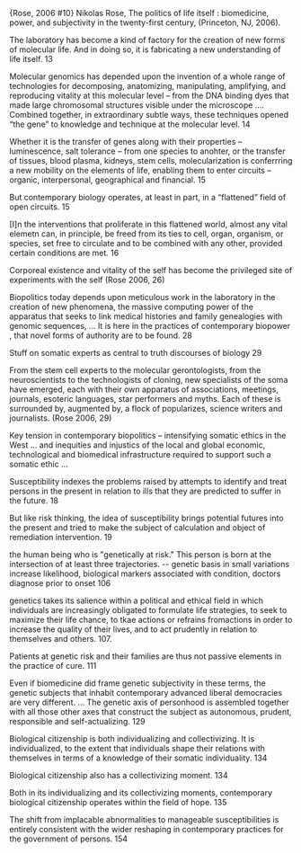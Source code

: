 ﻿{Rose, 2006 #10}
Nikolas Rose, The politics of life itself : biomedicine, power, and subjectivity in the twenty-first century, (Princeton, NJ, 2006).

The laboratory has become a kind of factory for the creation of new forms of molecular life. And in doing so, it is fabricating a new understanding of life itself. 13

Molecular genomics has depended upon the invention of a whole range of technologies for decomposing, anatomizing, manipulating, amplifying, and reproducing vitality at this molecular level – from the DNA binding dyes that made large chromosomal structures visible under the microscope …. Combined together, in extraordinary subtle ways, these techniques opened “the gene” to knowledge and technique at the molecular level. 14

Whether it is the transfer of genes along with their properties – luminescence, salt tolerance – from one species to anohter, or the transfer of tissues, blood plasma, kidneys, stem cells, molecularization is conferrring a new mobility on the elements of life, enabling them to enter circuits – organic, interpersonal, geographical and financial. 15

But contemporary biology operates, at least in part, in a “flattened” field of open circuits. 15

[I]n the interventions that proliferate in this flattened world, almost any vital elemetn can, in principle, be freed from its ties to cell, organ, organism, or species, set free to circulate and to be combined with any other, provided certain conditions are met. 16

Corporeal existence and vitality of the self has become the privileged site of experiments with the self (Rose 2006, 26)

Biopolitics today depends upon meticulous work in the laboratory in the creation of new phenomena, the massive computing power of the apparatus that seeks to link medical histories and family genealogies with genomic sequences, … It is here in the practices of contemporary biopower , that novel forms of authority are to be found. 28

Stuff on somatic experts as central to truth discourses of biology 29 

From the stem cell experts to the molecular gerontologists, from the neuroscientists to the technologists of cloning, new specialists of the soma have emerged, each with their own apparatus of associations, meetings, journals, esoteric languages, star performers and myths. Each of these is surrounded by, augmented by, a flock of popularizes, science writers and journalists. (Rose 2006, 29)

Key tension in contemporary biopolitics – intensifying somatic ethics in the West … and inequities and injustics of the local and global economic, technological and biomedical infrastructure required to support such a somatic ethic … 

Susceptibility indexes the problems raised by attempts to identify and treat persons in the present in relation to ills that they are predicted to suffer in the future. 18

But like risk thinking, the idea of susceptibility brings potential futures into the present and tried to make the subject of calculation and object of remediation intervention. 19

the human being who is "genetically at risk." This person is born at the intersection of at least three trajectories.  -- genetic basis in small variations increase likelihood, biological markers associated with condition, doctors diagnose prior to onset   106

genetics takes its salience within a political and ethical field in which individuals are increasingly obligated to formulate life strategies, to seek to maximize their life chance, to tkae actions or refrains fromactions in order to increase the quality of their lives, and to act prudently in relation to themselves and others. 107.

Patients at genetic risk and their families are thus not passive elements in the practice of cure. 111

Even if biomedicine did frame genetic subjectivity in these terms, the genetic subjects that inhabit contemporary advanced liberal democracies are very different.  ... The genetic axis of personhood is assembled together with all those other axes that construct the subject as autonomous, prudent, responsible and self-actualizing. 129 

Biological citizenship is both individualizing and collectivizing. It is individualized, to the extent that individuals shape their relations with themselves in terms of a knowledge of their somatic individuality.  134

Biological citizenship also has a collectivizing moment.  134

Both in its individualizing and its collectivizing moments, contemporary biological citizenship operates within the field of hope.  135

The shift from implacable abnormalities to manageable susceptibilities is entirely consistent with the wider reshaping in contemporary practices for the government of persons. 154
